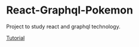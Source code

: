 # React-Graphql-Pokemon

Project to study react and graphql technology.

[Tutorial](https://www.sitepoint.com/how-to-build-a-web-app-with-graphql-and-react)

